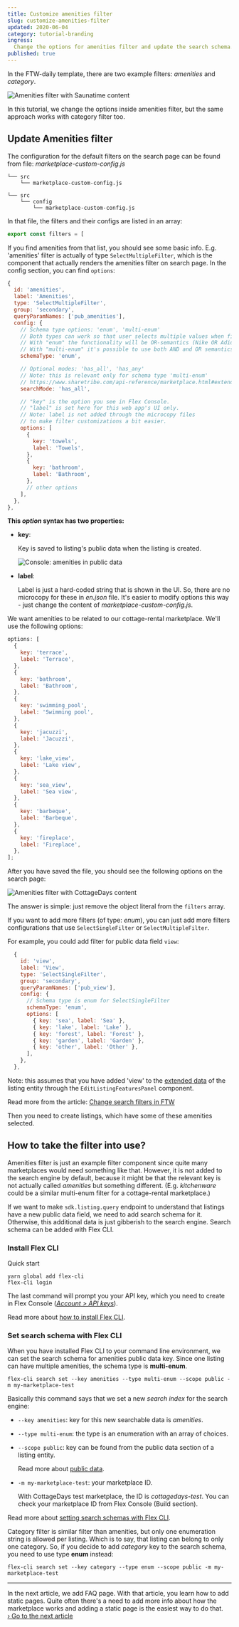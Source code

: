 ```yaml
---
title: Customize amenities filter
slug: customize-amenities-filter
updated: 2020-06-04
category: tutorial-branding
ingress:
  Change the options for amenities filter and update the search schema.
published: true
---
```


In the FTW-daily template, there are two example filters: _amenities_
and _category_.

![Amenities filter with Saunatime content](./default-amenities-filter.png)

In this tutorial, we change the options inside amenities filter, but the
same approach works with category filter too.

## Update Amenities filter

The configuration for the default filters on the search page can be
found from file: _marketplace-custom-config.js_

```shell
└── src
    └── marketplace-custom-config.js
```

<extrainfo title="FTW-product has moved config files into a different location">

```shell
└── src
    └── config
        └── marketplace-custom-config.js
```

</extrainfo>

In that file, the filters and their configs are listed in an array:

```js
export const filters = [
```

If you find amenities from that list, you should see some basic info.
E.g. 'amenities' filter is actually of type `SelectMultipleFilter`,
which is the component that actually renders the amenities filter on
search page. In the config section, you can find `options`:

```js
{
  id: 'amenities',
  label: 'Amenities',
  type: 'SelectMultipleFilter',
  group: 'secondary',
  queryParamNames: ['pub_amenities'],
  config: {
    // Schema type options: 'enum', 'multi-enum'
    // Both types can work so that user selects multiple values when filtering search results.
    // With "enum" the functionality will be OR-semantics (Nike OR Adidas OR Salomon)
    // With "multi-enum" it's possible to use both AND and OR semantics with searchMode config.
    schemaType: 'enum',

    // Optional modes: 'has_all', 'has_any'
    // Note: this is relevant only for schema type 'multi-enum'
    // https://www.sharetribe.com/api-reference/marketplace.html#extended-data-filtering
    searchMode: 'has_all',

    // "key" is the option you see in Flex Console.
    // "label" is set here for this web app's UI only.
    // Note: label is not added through the microcopy files
    // to make filter customizations a bit easier.
    options: [
      {
        key: 'towels',
        label: 'Towels',
      },
      {
        key: 'bathroom',
        label: 'Bathroom',
      },
      // other options
    ],
  },
},
```

**This _option_ syntax has two properties:**

- **key**:

  Key is saved to listing's public data when the listing is created.

  ![Console: amenities in public data](./console-amenities-public-data.png)

- **label**:

  Label is just a hard-coded string that is shown in the UI. So, there
  are no microcopy for these in _en.json_ file. It's easier to modify
  options this way - just change the content of
  _marketplace-custom-config.js_.

We want amenities to be related to our cottage-rental marketplace. We'll
use the following options:

```js
options: [
  {
    key: 'terrace',
    label: 'Terrace',
  },
  {
    key: 'bathroom',
    label: 'Bathroom',
  },
  {
    key: 'swimming_pool',
    label: 'Swimming pool',
  },
  {
    key: 'jacuzzi',
    label: 'Jacuzzi',
  },
  {
    key: 'lake_view',
    label: 'Lake view',
  },
  {
    key: 'sea_view',
    label: 'Sea view',
  },
  {
    key: 'barbeque',
    label: 'Barbeque',
  },
  {
    key: 'fireplace',
    label: 'Fireplace',
  },
];
```

After you have saved the file, you should see the following options on
the search page:

![Amenities filter with CottageDays content](./updated-amenities-filter.png)

<extrainfo title="Extra: how to remove Amenities filter?">

The answer is simple: just remove the object literal from the `filters`
array.

If you want to add more filters (of type: _enum_), you can just add more
filters configurations that use `SelectSingleFilter` or
`SelectMultipleFilter`.

For example, you could add filter for public data field `view`:

```js
  {
    id: 'view',
    label: 'View',
    type: 'SelectSingleFilter',
    group: 'secondary',
    queryParamNames: ['pub_view'],
    config: {
      // Schema type is enum for SelectSingleFilter
      schemaType: 'enum',
      options: [
        { key: 'sea', label: 'Sea' },
        { key: 'lake', label: 'Lake' },
        { key: 'forest', label: 'Forest' },
        { key: 'garden', label: 'Garden' },
        { key: 'other', label: 'Other' },
      ],
    },
  },
```

Note: this assumes that you have added 'view' to the
[extended data](/references/extended-data/) of the listing entity
through the `EditListingFeaturesPanel` component.

Read more from the article:
[Change search filters in FTW](/how-to/change-search-filters-in-ftw/)

</extrainfo>

Then you need to create listings, which have some of these amenities
selected.

## How to take the filter into use?

Amenities filter is just an example filter component since quite many
marketplaces would need something like that. However, it is not added to
the search engine by default, because it might be that the relevant key
is not actually called _amenities_ but something different. (E.g.
_kitchenware_ could be a similar multi-enum filter for a cottage-rental
marketplace.)

If we want to make `sdk.listing.query` endpoint to understand that
listings have a new public data field, we need to add search schema for
it. Otherwise, this additional data is just gibberish to the search
engine. Search schema can be added with Flex CLI.

### Install Flex CLI

Quick start

```shell
yarn global add flex-cli
flex-cli login
```

The last command will prompt you your API key, which you need to create
in Flex Console
(_[Account > API keys](https://flex-console.sharetribe.com/api-keys)_).

Read more about
[how to install Flex CLI](/introduction/getting-started-with-flex-cli/).

### Set search schema with Flex CLI

When you have installed Flex CLI to your command line environment, we
can set the search schema for amenities public data key. Since one
listing can have multiple amenities, the schema type is **multi-enum**.

```shell
flex-cli search set --key amenities --type multi-enum --scope public -m my-marketplace-test
```

Basically this command says that we set a new _search index_ for the
search engine:

- `--key amenities`: key for this new searchable data is _amenities_.
- `--type multi-enum`: the type is an enumeration with an array of
  choices.
- `--scope public`: key can be found from the public data section of a
  listing entity.

  Read more about [public data](/references/extended-data/).

- `-m my-marketplace-test`: your marketplace ID.

  With CottageDays test marketplace, the ID is _cottagedays-test_. You
  can check your marketplace ID from Flex Console (Build section).

Read more about
[setting search schemas with Flex CLI](/how-to/manage-search-schemas-with-flex-cli/).

<extrainfo title="Extra: what about category filter?">

Category filter is similar filter than amenities, but only one
enumeration string is allowed per listing. Which is to say, that listing
can belong to only one category. So, if you decide to add _category_ key
to the search schema, you need to use type **enum** instead:

```shell
flex-cli search set --key category --type enum --scope public -m my-marketplace-test
```

</extrainfo>

---

In the next article, we add FAQ page. With that article, you learn how
to add static pages. Quite often there's a need to add more info about
how the marketplace works and adding a static page is the easiest way to
do that. <br /> [› Go to the next article](/tutorial/add-faq-page/)
